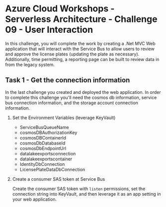 # Azure Cloud Workshops - Serverless Architecture - Challenge 09 - User Interaction

In this challenge, you will complete the work by creating a .Net MVC Web application that will interact with the Service Bus to allow users to review and approve the license plates (updating the plate as necessary).  Additionally, time permitting, a reporting page can be built to review data in from the legacy system.

## Task 1 - Get the connection information

In the last challenge you created and deployed the web application.  In order to complete this challenge you'll need the cosmos db information, service bus connection information, and the storage account connection information.

1. Set the Environment Variables (leverage KeyVault)

    - ServiceBusQueueName
    - cosmosDBAuthorizationKey
    - cosmosDBContainerId
    - cosmosDbDatabaseId
    - cosmosDbEndpointUrl
    - datalakeexportsconnection
    - datalakeexportscontainer
    - IdentityDbConnection
    - LicensePlateDataDbConnection
    
1. Create a consumer SAS token at Service Bus
    
    Create the consumer SAS token with `listen` permissions, set the connection string into KeyVault, and then leverage it as an app setting in your web application.